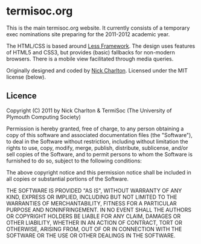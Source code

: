 termisoc.org 
============

This is the main termisoc.org website. It currently consists of a temporary exec nominations site preparing for the 2011-2012 academic year.

The HTML/CSS is based around [Less Framework](http://lessframework.com/). The design uses features of HTML5 and CSS3, but provides (basic) fallbacks for non-modern browsers. There is a mobile view facilitated through media queries.

Originally designed and coded by [Nick Charlton](http://nickcharlton.net/).
Licensed under the MIT license (below).

Licence
-------

Copyright (C) 2011 by Nick Charlton & TermiSoc (The University of Plymouth Computing Society)

Permission is hereby granted, free of charge, to any person obtaining a copy
of this software and associated documentation files (the "Software"), to deal
in the Software without restriction, including without limitation the rights
to use, copy, modify, merge, publish, distribute, sublicense, and/or sell
copies of the Software, and to permit persons to whom the Software is
furnished to do so, subject to the following conditions:

The above copyright notice and this permission notice shall be included in
all copies or substantial portions of the Software.

THE SOFTWARE IS PROVIDED "AS IS", WITHOUT WARRANTY OF ANY KIND, EXPRESS OR
IMPLIED, INCLUDING BUT NOT LIMITED TO THE WARRANTIES OF MERCHANTABILITY,
FITNESS FOR A PARTICULAR PURPOSE AND NONINFRINGEMENT. IN NO EVENT SHALL THE
AUTHORS OR COPYRIGHT HOLDERS BE LIABLE FOR ANY CLAIM, DAMAGES OR OTHER
LIABILITY, WHETHER IN AN ACTION OF CONTRACT, TORT OR OTHERWISE, ARISING FROM,
OUT OF OR IN CONNECTION WITH THE SOFTWARE OR THE USE OR OTHER DEALINGS IN
THE SOFTWARE.